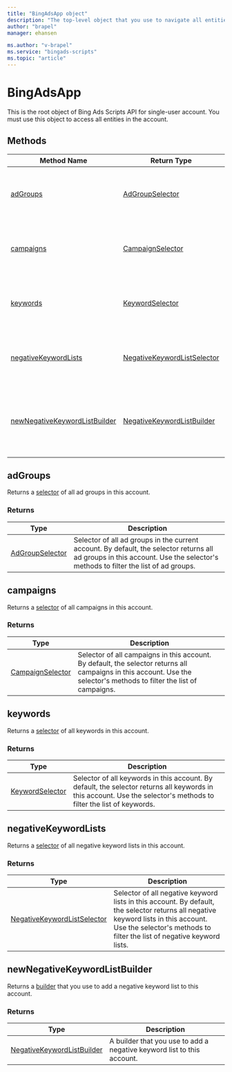 ```yaml
---
title: "BingAdsApp object"
description: "The top-level object that you use to navigate all entities in a single user account."
author: "brapel"
manager: ehansen

ms.author: "v-brapel"
ms.service: "bingads-scripts"
ms.topic: "article"
---
```


# BingAdsApp

This is the root object of Bing Ads Scripts API for single-user account. You must use this object to access all entities in the account.

## Methods

|Method Name|Return Type|Description|
|-|-|-
[adGroups](#adgroups)|[AdGroupSelector](./AdGroupSelector.md)|Returns a [selector](../concepts/selectors.md) of all ad groups in this account.
[campaigns](#campaigns)|[CampaignSelector](./CampaignSelector.md)|Returns a selector of all campaigns in this account.
[keywords](#keywords)|[KeywordSelector](./KeywordSelector.md)|Returns a selector of all keywords in this account.
[negativeKeywordLists](#negativekeywordlists)|[NegativeKeywordListSelector](./NegativeKeywordListSelector.md)|Returns a selector of all negative keyword lists in this account.
[newNegativeKeywordListBuilder](#newnegativekeywordlistbuilder)|[NegativeKeywordListBuilder](./NegativeKeywordListBuilder.md)|Returns a builder that you use to add a negative keyword list to this account.

<!--
[ads](#ads)|[AdSelector](./AdSelector)|Returns a selector of all ads in this account.<br />
[getExecutionInfo](#getexecutioninfo)|[ExecutionInfo](./ExecutionInfo)|Returns information about the environment in which the script is currently executing.
-->


## <a name="adgroups"></a>adGroups

Returns a [selector](../concepts/selectors.md) of all ad groups in this account. 

### Returns

|Type|Description|
|-|-
[AdGroupSelector](./AdGroupSelector.md)|Selector of all ad groups in the current account. By default, the selector returns all ad groups in this account. Use the selector's methods to filter the list of ad groups.

<!--
## <a name="ads"></a>ads
Returns a selector of all ads in this account.


### Returns:
|Type|Description|
|-|-
[AdSelector](./AdSelector)|Selector of all ads in this account.
-->

## <a name="campaigns"></a>campaigns

Returns a [selector](../concepts/selectors.md) of all campaigns in this account. 

### Returns

|Type|Description|
|-|-
[CampaignSelector](./CampaignSelector.md)|Selector of all campaigns in this account. By default, the selector returns all campaigns in this account. Use the selector's methods to filter the list of campaigns.

<!--
## <a name="getexecutioninfo"></a>getExecutionInfo
Returns information about the environment in which the script is currently executing.

### Returns:
|Type|Description|
|-|-
[ExecutionInfo](./ExecutionInfo)|Information about the environment in which the script is currently executing.
-->

## <a name="keywords"></a>keywords

Returns a [selector](../concepts/selectors.md) of all keywords in this account.

### Returns

|Type|Description|
|-|-
[KeywordSelector](./KeywordSelector.md)|Selector of all keywords in this account. By default, the selector returns all keywords in this account. Use the selector's methods to filter the list of keywords.

## <a name="negativekeywordlists"></a>negativeKeywordLists

Returns a [selector](../concepts/selectors.md) of all negative keyword lists in this account. 

### Returns

|Type|Description|
|-|-
[NegativeKeywordListSelector](./NegativeKeywordListSelector.md)|Selector of all negative keyword lists in this account. By default, the selector returns all negative keyword lists in this account. Use the selector's methods to filter the list of negative keyword lists.

## <a name="newnegativekeywordlistbuilder"></a>newNegativeKeywordListBuilder

Returns a [builder](../concepts/builders.md) that you use to add a negative keyword list to this account. 

### Returns

|Type|Description|
|-|-
[NegativeKeywordListBuilder](./NegativeKeywordListBuilder.md)|A builder that you use to add a negative keyword list to this account.

